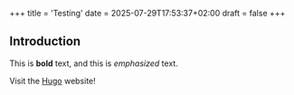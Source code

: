 +++
title = 'Testing'
date = 2025-07-29T17:53:37+02:00
draft = false
+++
## Introduction

This is **bold** text, and this is *emphasized* text.

Visit the [Hugo](https://gohugo.io) website!
